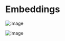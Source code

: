 # Embeddings

![image](https://user-images.githubusercontent.com/20374616/57732716-5db06200-76a6-11e9-9d9e-6d77dc818d62.png)

![image](https://user-images.githubusercontent.com/20374616/57732755-73be2280-76a6-11e9-8ce3-7f781cac0fc4.png)
